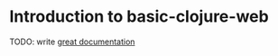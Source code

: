 # Introduction to basic-clojure-web

TODO: write [great documentation](http://jacobian.org/writing/what-to-write/)
